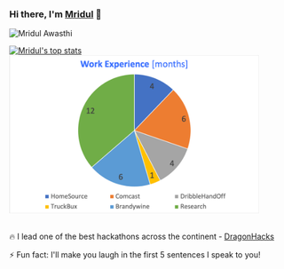 ### Hi there, I'm [Mridul](https://differentsyntax.github.io) 👋

<!--
**differentsyntax/differentsyntax** is a ✨ _special_ ✨ repository because its `README.md` (this file) appears on your GitHub profile.
-->
![Mridul Awasthi](https://github.com/differentsyntax/differentsyntax/blob/master/img/mridul.gif)

[![Mridul's top stats](https://github-readme-stats.vercel.app/api/top-langs/?username=differentsyntax&count_private=true)](https://github.com/anuraghazra/github-readme-stats) <img src="https://github.com/differentsyntax/differentsyntax/blob/master/img/work.png" height= 285 width= 450></img>

##

:fire: I lead one of the best hackathons across the continent - [DragonHacks](https://www.linkedin.com/company/dragonhacks/)

⚡ Fun fact: I'll make you laugh in the first 5 sentences I speak to you!
